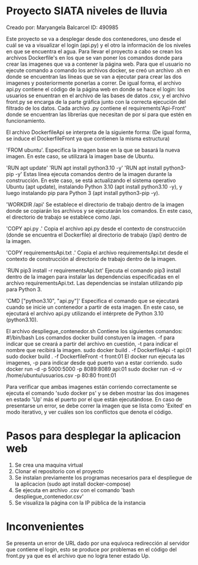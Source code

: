 # Proyecto SIATA niveles de lluvia
Creado por: Maryangela Balcarcel
ID: 490985

Este proyecto se va a desplegar desde dos contenedores, uno desde el cuál se va a visualizar el login (api.py) y el otro la información de los niveles en que se encuentra el agua.
Para llevar el proyecto a cabo se crean los archivos Dockerfile's en los que se van poner los comandos donde para crear las imagenes que va a contener la página web. Para que el usuario no ejecute comando a comando los archivos docker, se creó un archivo .sh en donde se encuentran las líneas que se van a ejecutar para crear las dos imagenes y posteriormente ponerlas a correr.
De igual forma, el archivo api.py contiene el código de la página web en donde se hace el login: los usuarios se enuentran en el archivo de las bases de datos .csv, y el archivo front.py se encarga de la parte gráfica junto con la correcta ejecución del filtrado de los datos. Cada archivo .py contiene el requirements'Api-Front' donde se encuentran las librerías que necesitan de por sí para que estén en funcionamiento.

El archivo DockerfileApi se interpreta de la siguiente forma: (De igual forma, se induce el DockerfileFront ya que contienen la misma estructura)

'FROM ubuntu'. Especifica la imagen base en la que se basará la nueva imagen. En este caso, se utilizará la imagen base de Ubuntu.

'RUN apt update'
'RUN apt install python3.10 -y'
'RUN apt install python3-pip -y' Estas línea ejecuta comandos dentro de la imagen durante la construcción. En este caso, se está actualizando el sistema operativo Ubuntu (apt update), instalando Python 3.10 (apt install python3.10 -y), y luego instalando pip para Python 3 (apt install python3-pip -y). 

'WORKDIR /api' Se establece el directorio de trabajo dentro de la imagen donde se copiarán los archivos y se ejecutarán los comandos. En este caso, el directorio de trabajo se establece como /api.

'COPY api.py .' Copia el archivo api.py desde el contexto de construcción (donde se encuentra el Dockerfile) al directorio de trabajo (/api) dentro de la imagen.

'COPY requirementsApi.txt .' Copia el archivo requirementsApi.txt desde el contexto de construcción al directorio de trabajo dentro de la imagen. 

'RUN pip3 install -r requirementsApi.txt' Ejecuta el comando pip3 install dentro de la imagen para instalar las dependencias especificadas en el archivo requirementsApi.txt. Las dependencias se instalan utilizando pip para Python 3. 

'CMD ["python3.10", "api.py"]' Especifica el comando que se ejecutará cuando se inicie un contenedor a partir de esta imagen. En este caso, se ejecutará el archivo api.py utilizando el intérprete de Python 3.10 (python3.10). 

El archivo despliegue_contenedor.sh Contiene los siguientes comandos:
#!/bin/bash
Los comandos docker build constuyen la imagen. -f para indicar que se creará a partir del archivo en cuestión, -t para indicar el nombre que recibirá la imagen.
sudo docker build . -f DockerfileApi -t api:01
sudo docker build . -f DockerfileFront -t front:01
El docker run ejecuta las imagenes, -p para indicar desde qué puerto van a estar corriendo.
sudo docker run -d -p 5000:5000 -p 8089:8089 api:01
sudo docker run -d -v /home/ubuntu/usuarios.csv -p 80:80 front:01

Para verificar que ambas imagenes están corriendo correctamente se ejecuta el comando 'sudo docker ps' y se deben mostrar las dos imagenes en estado 'Up' más el puerto por el que están ejecutándose.
En caso de presentarse un error, se debe correr la imagen que se lista como 'Exited' en modo iterativo, y ver cuáles son los conflictos que denota el código.

# Pasos para desplegar la aplicacion web
1. Se crea una maquina virtual
2. Clonar el repositorio con el proyecto
3. Se instalan previamente los programas necesarios para el despliegue de la aplicacion (sudo apt install docker-compose)
4. Se ejecuta en archivo .csv con el comando 'bash despliegue_contenedor.csv'
5. Se visualiza la página con la IP pública de la instancia

# Inconvenientes
Se presenta un error de URL dado por una equívoca redirección al servidor que contiene el login, esto se produce por problemas en el código del front.py ya que es el archivo que no logra tener estado Up.
